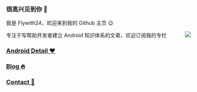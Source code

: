 ### 很高兴见到你 👋


我是 Flywith24，欢迎来到我的 Github 主页 😉

<img align="right" src="https://github-readme-stats.vercel.app/api?username=Flywith24&count_private=true&show_icons=true&hide=prs&hide_title=true"/>

专注于写帮助开发者建立 Android 知识体系的文章，欢迎订阅我的专栏


### [Android Detail ❤️](https://xiaozhuanlan.com/detail)


### [Blog 🔥](https://github.com/Flywith24/BlogList)


### [Contact 🤙](https://github.com/Flywith24/Flywith24/wiki/%E8%81%94%E7%B3%BB%E6%96%B9%E5%BC%8F)

